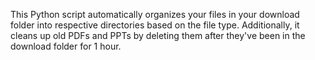This Python script automatically organizes your files in your download folder into respective directories based on the file type. Additionally, it cleans up old PDFs and PPTs by deleting them after they've been in the download folder for 1 hour.
